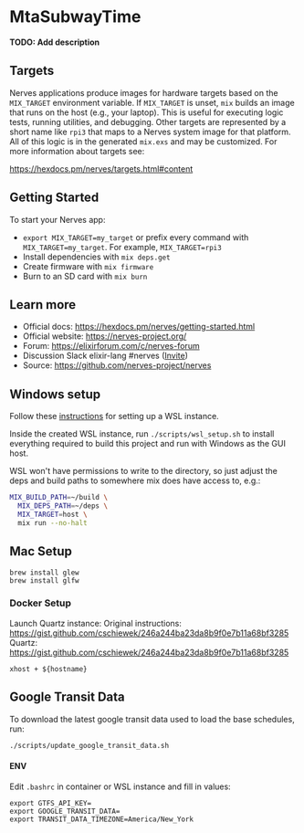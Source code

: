 # MtaSubwayTime

**TODO: Add description**

## Targets

Nerves applications produce images for hardware targets based on the
`MIX_TARGET` environment variable. If `MIX_TARGET` is unset, `mix` builds an
image that runs on the host (e.g., your laptop). This is useful for executing
logic tests, running utilities, and debugging. Other targets are represented by
a short name like `rpi3` that maps to a Nerves system image for that platform.
All of this logic is in the generated `mix.exs` and may be customized. For more
information about targets see:

https://hexdocs.pm/nerves/targets.html#content

## Getting Started

To start your Nerves app:
  * `export MIX_TARGET=my_target` or prefix every command with
    `MIX_TARGET=my_target`. For example, `MIX_TARGET=rpi3`
  * Install dependencies with `mix deps.get`
  * Create firmware with `mix firmware`
  * Burn to an SD card with `mix burn`

## Learn more

  * Official docs: https://hexdocs.pm/nerves/getting-started.html
  * Official website: https://nerves-project.org/
  * Forum: https://elixirforum.com/c/nerves-forum
  * Discussion Slack elixir-lang #nerves ([Invite](https://elixir-slackin.herokuapp.com/))
  * Source: https://github.com/nerves-project/nerves


## Windows setup

Follow these [instructions](https://medium.com/@jeffborch/running-the-scenic-elixir-gui-framework-on-windows-10-using-wsl-f9c01fd276f6) for setting up a WSL instance.

Inside the created WSL instance, run `./scripts/wsl_setup.sh` to install everything required to build this project and run with Windows as the GUI host.

WSL won't have permissions to write to the directory, so just adjust the deps and build paths to somewhere mix does have access to, e.g.:

```sh
MIX_BUILD_PATH=~/build \
  MIX_DEPS_PATH=~/deps \
  MIX_TARGET=host \
  mix run --no-halt
```

## Mac Setup

```
brew install glew
brew install glfw
```

### Docker Setup

Launch Quartz instance:
Original instructions: https://gist.github.com/cschiewek/246a244ba23da8b9f0e7b11a68bf3285
Quartz: https://gist.github.com/cschiewek/246a244ba23da8b9f0e7b11a68bf3285

```
xhost + ${hostname}
```

## Google Transit Data

To download the latest google transit data used to load the base schedules, run:

```sh
./scripts/update_google_transit_data.sh
```

#### ENV

Edit `.bashrc` in container or WSL instance and fill in values:
```
export GTFS_API_KEY=
export GOOGLE_TRANSIT_DATA=
export TRANSIT_DATA_TIMEZONE=America/New_York
```